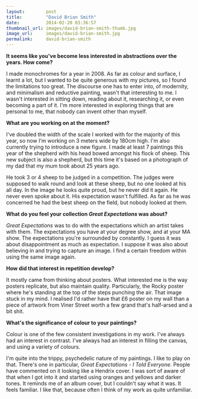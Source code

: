 ```yaml
---
layout:        post
title:         "David Brian Smith"
date:          2014-02-20 03:36:57
thumbnail_url: images/david-brian-smith-thumb.jpg
image_url:     images/david-brian-smith.jpg
permalink:     david-brian-smith
---
```


<b>It seems like you've become less interested in abstractions over the years. How come?</b>

I made monochromes for a year in 2008. As far as colour and surface, I learnt a lot, but I wanted to be quite generous with my pictures, so I found the limitations too great. The discourse one has to enter into, of modernity, and minimalism and reductive painting, wasn't that interesting to me. I wasn't interested in sitting down, reading about it, researching it, or even becoming a part of it. I'm more interested in exploring things that are personal to me, that nobody can invent other than myself.

<b>What are you working on at the moment?</b>

I've doubled the width of the scale I worked with for the majority of this year, so now I'm working on 3 meters wide by 180cm high. I'm also currently trying to introduce a new figure. I made at least 7 paintings this year of the shepherd with his head bowed amongst his flock of sheep. This new subject is also a shepherd, but this time it's based on a photograph of my dad that my mum took about 25 years ago.

He took 3 or 4 sheep to be judged in a competition. The judges were supposed to walk round and look at these sheep, but no one looked at his all day. In the image he looks quite proud, but he never did it again. He never even spoke about it. His expectation wasn't fulfilled. As far as he was concerned he had the best sheep on the field, but nobody looked at them.

<b>What do you feel your collection <i>Great Expectations</i> was about?</b>

<i>Great Expectations</i> was to do with the expectations which an artist takes with them. The expectations you have at your degree show, and at your MA show. The expectations you're surrounded by constantly. I guess it was about disappointment as much as expectation. I suppose it was also about believing in and trying to capture an image. I find a certain freedom within using the same image again.

<b>How did that interest in repetition develop?</b>

It mostly came from thinking about posters. What interested me is the way posters replicate, but also maintain quality. Particularly, the Rocky poster where he's standing at the top of the steps punching the air. That image stuck in my mind. I realised I'd rather have that £6 poster on my wall than a piece of artwork from Viner Street worth a few grand that's half-arsed and a bit shit.

<b>What's the significance of colour to your paintings?</b>

Colour is one of the few consistent investigations in my work. I've always had an interest in contrast. I've always had an interest in filling the canvas, and using a variety of colours.

I'm quite into the trippy, psychedelic nature of my paintings. I like to play on that. There's one in particular, <i>Great Expectations - I Told Everyone</i>. People have commented on it looking like a Hendrix cover. I was sort of aware of that when I got into it and started using oranges and yellows and darker tones. It reminds me of an album cover, but I couldn't say what it was. It feels familiar. I like that, because often I think of my work as quite unfamiliar.